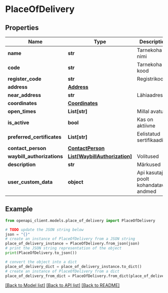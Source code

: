 # PlaceOfDelivery


## Properties

Name | Type | Description | Notes
------------ | ------------- | ------------- | -------------
**name** | **str** | Tarnekoha nimi | [optional] 
**code** | **str** | Tarnekoha kood | [optional] 
**register_code** | **str** | Registrikood | [optional] 
**address** | [**Address**](Address.md) |  | [optional] 
**near_address** | **str** | Lähiaadress | [optional] 
**coordinates** | [**Coordinates**](Coordinates.md) |  | [optional] 
**open_times** | **List[str]** | Millal avatud | [optional] 
**is_active** | **bool** | Kas on aktiivne | [optional] 
**preferred_certificates** | **List[str]** | Eelistatud sertifikaadid | [optional] 
**contact_person** | [**ContactPerson**](ContactPerson.md) |  | [optional] 
**waybill_authorizations** | [**List[WaybillAuthorization]**](WaybillAuthorization.md) | Volitused | [optional] 
**description** | **str** | Märkused | [optional] 
**user_custom_data** | **object** | Api kasutaja poolt kohandatavad andmed | [optional] 

## Example

```python
from openapi_client.models.place_of_delivery import PlaceOfDelivery

# TODO update the JSON string below
json = "{}"
# create an instance of PlaceOfDelivery from a JSON string
place_of_delivery_instance = PlaceOfDelivery.from_json(json)
# print the JSON string representation of the object
print(PlaceOfDelivery.to_json())

# convert the object into a dict
place_of_delivery_dict = place_of_delivery_instance.to_dict()
# create an instance of PlaceOfDelivery from a dict
place_of_delivery_from_dict = PlaceOfDelivery.from_dict(place_of_delivery_dict)
```
[[Back to Model list]](../README.md#documentation-for-models) [[Back to API list]](../README.md#documentation-for-api-endpoints) [[Back to README]](../README.md)


